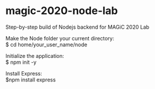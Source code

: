 # magic-2020-node-lab
Step-by-step build of Nodejs backend for MAGiC 2020 Lab

Make the Node folder your current directory:  
$ cd home/your_user_name/node

Initialize the application:  
$ npm init -y

Install Express:  
$npm install express
